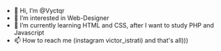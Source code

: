 - 👋 Hi, I’m @Vyctqr
- 👀 I’m interested in Web-Designer
- 🌱 I’m currently learning HTML and CSS, after I want to study PHP and Javascript
- 📫 How to reach me (instagram victor_istrati) and that's all)))

<!---
Vyctqr/Vyctqr is a ✨ special ✨ repository because its `README.md` (this file) appears on your GitHub profile.
You can click the Preview link to take a look at your changes.
--->
